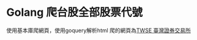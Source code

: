 # Golang 爬台股全部股票代號
使用基本庫爬網頁，使用goquery解析html
爬的網頁為[TWSE 臺灣證券交易所](http://isin.twse.com.tw/isin/C_public.jsp?strMode=2)